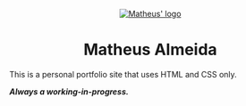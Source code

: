<p align="center">
  <a href="https://mutheus.design">
    <img src="https://user-images.githubusercontent.com/34585988/61099241-a3cc3c80-a42f-11e9-8b3f-be5e80e55d25.png" alt="Matheus' logo">
  </a>
</p>

<h1 align="center">Matheus Almeida</h1>

This is a personal portfolio site that uses HTML and CSS only.

**_Always a working-in-progress._**

